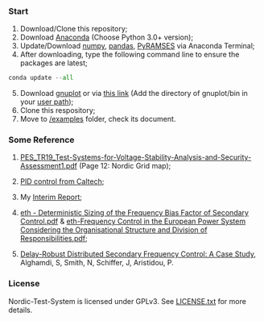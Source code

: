 ### Start
1. Download/Clone this repository;
2. Download [Anaconda](https://www.anaconda.com/distribution/) (Choose Python 3.0+ version);
3. Update/Download [numpy](http://www.numpy.org/), [pandas](https://pandas.pydata.org), [PyRAMSES](https://ramses.paristidou.info) via Anaconda Terminal;
4. After downloading, type the following command line to ensure the packages are latest;
```python
conda update --all
```
5. Download [gnuplot](https://sourceforge.net/projects/gnuplot/files/gnuplot/5.2.5/)
or via [this link](https://www.dropbox.com/s/qqr0yarrag3e9ia/gnuplot.zip?dl=0) (Add the directory of gnuplot/bin in your [user path](https://support.microsoft.com/en-gb/help/931715/you-cannot-modify-user-environment-variables-in-the-system-properties));
6. Clone this respository;
7. Move to [/examples](https://github.com/realgjl/sfcNordic/tree/master/examples) folder, check its document.

### Some Reference
1. [PES_TR19_Test-Systems-for-Voltage-Stability-Analysis-and-Security-Assessment1.pdf](https://github.com/realgjl/Nordic-Test-System/blob/master/reference%20(pdf)/PES_TR19_Test-Systems-for-Voltage-Stability-Analysis-and-Security-Assessment1.pdf) (Page 12: Nordic Grid map);

2. [PID control from Caltech](https://github.com/realgjl/sfcNordic/blob/master/reference%20(pdf)/Caltech%20PID%20Control.pdf);

3. My [Interim Report](https://github.com/realgjl/Nordic-Test-System/blob/master/reference%20(pdf)/interim%20report.pdf);

4. [eth - Deterministic Sizing of the Frequency Bias Factor of Secondary Control.pdf](https://github.com/realgjl/Nordic-Test-System/blob/master/reference%20(pdf)/eth%20-%20Deterministic%20Sizing%20of%20the%20Frequency%20Bias%20Factor%20of%20Secondary%20Control.pdf) & [eth-Frequency Control in the European Power System Considering the Organisational Structure and Division of Responsibilities.pdf](https://github.com/realgjl/Nordic-Test-System/blob/master/reference%20(pdf)/eth-Frequency%20Control%20in%20the%20European%20Power%20System%20Considering%20the%20Organisational%20Structure%20and%20Division%20of%20Responsibilities.pdf);

5. [Delay-Robust Distributed Secondary Frequency Control: A Case Study](http://eprints.whiterose.ac.uk/144279/8/PID5849209.pdf), Alghamdi, S, Smith, N, Schiffer, J, Aristidou, P.

### License

Nordic-Test-System is licensed under GPLv3. See [LICENSE.txt](https://github.com/realgjl/Nordic-Test-System/blob/master/LICENSE.txt) for more details.
